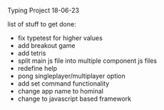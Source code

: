 Typing Project                                                      18-06-23

list of stuff to get done:
- fix typetest for higher values
- add breakout game
- add tetris
- split main js file into multiple component js files
- redefine help
- pong singleplayer/multiplayer option
- add set command functionality
- change app name to hominal
- change to javascript based framework